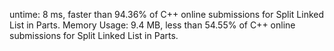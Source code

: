 untime: 8 ms, faster than 94.36% of C++ online submissions for Split Linked List in Parts.
Memory Usage: 9.4 MB, less than 54.55% of C++ online submissions for Split Linked List in Parts.

